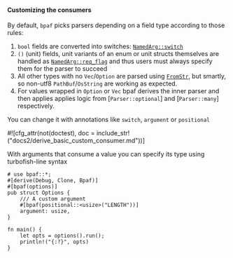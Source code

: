 #### Customizing the consumers

By default, `bpaf` picks parsers depending on a field type according to those rules:

1. `bool` fields are converted into switches: [`NamedArg::switch`](crate::parsers::NamedArg::switch)
2. `()` (unit) fields, unit variants of an enum or unit structs themselves are handled as
   [`NamedArg::req_flag`](crate::parsers::NamedArg::req_flag) and thus users must always specify
   them for the parser to succeed
3. All other types with no `Vec`/`Option` are parsed using [`FromStr`](std::str::FromStr), but
   smartly, so non-utf8 `PathBuf`/`OsString` are working as expected.
4. For values wrapped in `Option` or `Vec` bpaf derives the inner parser and then applies
   applies logic from [`Parser::optional`] and [`Parser::many`] respectively.

You can change it with annotations like `switch`, `argument` or `positional`


#![cfg_attr(not(doctest), doc = include_str!("docs2/derive_basic_custom_consumer.md"))]

With arguments that consume a value you can specify its type using turbofish-line syntax


```no_run
# use bpaf::*;
#[derive(Debug, Clone, Bpaf)]
#[bpaf(options)]
pub struct Options {
    /// A custom argument
    #[bpaf(positional::<usize>("LENGTH"))]
    argument: usize,
}

fn main() {
    let opts = options().run();
    println!("{:?}", opts)
}
```
